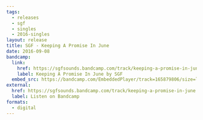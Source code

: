 ```yaml
---
tags:
  - releases
  - sgf
  - singles
  - 2016-singles
layout: release
title: SGF - Keeping A Promise In June
date: 2016-09-08
bandcamp:
  link:
    href: https://sgfsounds.bandcamp.com/track/keeping-a-promise-in-june
    label: Keeping A Promise In June by SGF
  embed_src: https://bandcamp.com/EmbeddedPlayer/track=165879806/size=large/bgcol=ffffff/linkcol=0687f5/tracklist=false/artwork=small/transparent=true/
external:
  href: https://sgfsounds.bandcamp.com/track/keeping-a-promise-in-june
  label: Listen on Bandcamp
formats:
  - digital
---
```

